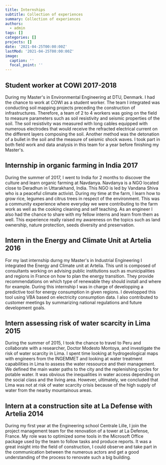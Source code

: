 ```yaml
---
title: Internships
subtitle: Collection of experiences
summary: Collection of experiences
authors:
  - admin
tags: []
categories: []
projects: []
date: '2021-04-25T00:00:00Z'
lastMod: '2021-04-25T00:00:00Z'
image:
  caption: ''
  focal_point: ''
---
```


## Student worker at COWI 2017-2018

During my Master's in Environmental Engineering at DTU, Denmark. I had the chance to work at COWI as a student worker. The team I integrated was conducting soil mapping projects preceding
 the construction of infrastructures. Therefore, a team of 2 to 4 workers was going on the field to measure parameters such as soil resistivity and seismic properties of the soil. The soil resistivity was
measured with long cables equipped with numerous electrodes that would receive the refracted electrical current on the different layers composing the soil. Another method was the detonation of a bullet in the 
soil and the measure of seismic shock waves. I took part in both field work and data analysis in this team for a year before finishing my Master's.


## Internship in organic farming in India 2017

During the summer of 2017, I went to India for 2 months to discover the culture and learn organic farming at Navdanya. Navdanya is a NGO located close to Deradhun in Uttarakhand, India.
This NGO is led by Vandana Shiva who is a peaceful climate activist. During my time at the farm, I learn how to grow rice, legumes and citrus trees in respect of the environment. This was a community 
experience where everyday we were contributing to the farm work as well as the cooking cleaning and self teaching. As an engineer I also had the chance to share with my fellow interns and learn from them as well.
This experience really raised my awareness on the topics such as land ownership, nature protection, seeds diversity and preservation.

## Intern in the Energy and Climate Unit at Artelia 2016

For my last internship durng my Master's in Industrial Engineering I integrated the Energy and Climate unit at Artelia. This unit is composed of consultants working on advising
public institutions such as municipalities and regions in France on how to plan the energy transition. They provide recommendations on which type of renewable they should install and where
for example. During this internship I was in charge of developping a predictive tool for energy consumption in given regions. I developped this tool using VBA based on electricity consumption data.
I also contributed to customer meetings by summarizing national regulations and future development goals.

## Intern assessing risk of water scarcity in Lima 2015

During the summer of 2015, I took the chance to travel to Peru and collaborate with a researcher, Doctor Modesto Montoya, and investigate the risk of water scarcity in Lima.
I spent time looking at hydrogeological maps with engineers from the INGEMMET and looking at water treatment capabilities in Lima to assess the water ressource and their management.
We defined the main water paths to the city and the replenishing cycles for potable water. It was obvious the inequalities in water access depending on the social class and the living area.
However, ultimately, we concluded that Lima was not at risk of water scarcity crisis because of the high supply of water from the nearby mountainous areas.

## Intern at a construction site at La Defense with Artelia 2014

During my first year at the Engineering school Centrale Lille, I join the project management team for the renovation of a tower at La Defense, France.
My role was to optimized some tools in the Microsoft Office package used by the team to follow tasks and produce reports. It was a great insight into the field of construction, I could observe
and take part in the communication between the numerous actors and get a good understanding of the process to renovate such a big building.
